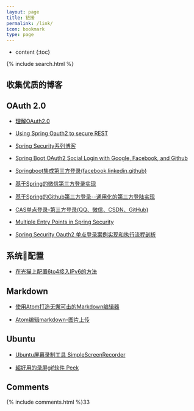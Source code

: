 ```yaml
---
layout: page
title: 链接
permalink: /link/
icon: bookmark
type: page
---
```


* content
{:toc}
<div class="searchBoxIndex">
    {% include search.html %}
</div>


## 收集优质的博客


## OAuth 2.0

* [理解OAuth2.0](http://www.ruanyifeng.com/blog/2014/05/oauth_2_0.html)

* [Using Spring Oauth2 to secure REST](http://www.tinmegali.com/en/2017/06/25/oauth2-using-spring/)

* [Spring Security系列博客](https://www.jianshu.com/u/fb66b7412d27)

* [Spring Boot OAuth2 Social Login with Google, Facebook, and Github](https://www.callicoder.com/spring-boot-security-oauth2-social-login-part-1/)

* [Springboot集成第三方登录(facebook,linkedin,github)](https://blog.csdn.net/iverson2010112228/article/details/53673132)

* [基于Spring的微信第三方登录实现](https://www.tianmaying.com/tutorial/OAuth-login-weixin)

* [基于Spring的Github第三方登录--通用化的第三方登陆实现](https://www.tianmaying.com/tutorial/OAuth-login-impl)


* [CAS单点登录-第三方登录(QQ、微信、CSDN、GitHub)](https://blog.csdn.net/u010475041/article/details/78300586)

* [Multiple Entry Points in Spring Security](https://www.baeldung.com/spring-security-multiple-entry-points)

* [Spring Security Oauth2 单点登录案例实现和执行流程剖析](https://www.cnblogs.com/xifengxiaoma/p/10043173.html)



## 系统配置
* [在光猫上配置6to4接入IPv6的方法](http://koolshare.cn/thread-30834-1-1.html)


## Markdown
* [使用Atom打造无懈可击的Markdown编辑器](https://www.cnblogs.com/fanzhidongyzby/p/6637084.html)

* [Atom编辑markdown-图片上传](https://www.jianshu.com/p/fa30b769c5cc)


## Ubuntu
* [Ubuntu屏幕录制工具 SimpleScreenRecorder](https://blog.csdn.net/Draonly/article/details/74898031)

* [超好用的录屏gif软件 Peek](https://www.jianshu.com/p/9069991bbce6)
## Comments

{% include comments.html %}33
